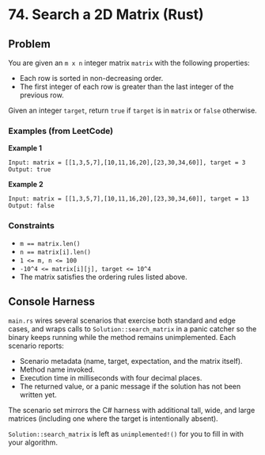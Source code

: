 # 74. Search a 2D Matrix (Rust)

## Problem
You are given an `m x n` integer matrix `matrix` with the following properties:
- Each row is sorted in non-decreasing order.
- The first integer of each row is greater than the last integer of the previous row.

Given an integer `target`, return `true` if `target` is in `matrix` or `false` otherwise.

### Examples (from LeetCode)
**Example 1**
```
Input: matrix = [[1,3,5,7],[10,11,16,20],[23,30,34,60]], target = 3
Output: true
```

**Example 2**
```
Input: matrix = [[1,3,5,7],[10,11,16,20],[23,30,34,60]], target = 13
Output: false
```

### Constraints
- `m == matrix.len()`
- `n == matrix[i].len()`
- `1 <= m, n <= 100`
- `-10^4 <= matrix[i][j], target <= 10^4`
- The matrix satisfies the ordering rules listed above.

## Console Harness
`main.rs` wires several scenarios that exercise both standard and edge cases, and wraps calls to `Solution::search_matrix` in a panic catcher so the binary keeps running while the method remains unimplemented. Each scenario reports:
- Scenario metadata (name, target, expectation, and the matrix itself).
- Method name invoked.
- Execution time in milliseconds with four decimal places.
- The returned value, or a panic message if the solution has not been written yet.

The scenario set mirrors the C# harness with additional tall, wide, and large matrices (including one where the target is intentionally absent).

`Solution::search_matrix` is left as `unimplemented!()` for you to fill in with your algorithm.
